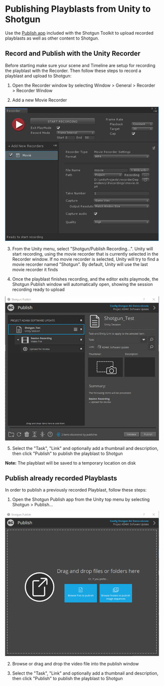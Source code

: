 # Publishing Playblasts from Unity to Shotgun

Use the [Publish app](https://support.shotgunsoftware.com/hc/en-us/articles/115000068574-Integrations-User-Guide#The%20Publisher) included with the Shotgun Toolkit to upload recorded playblasts as well as other content to Shotgun.

## Record and Publish with the Unity Recorder

Before starting make sure your scene and Timeline are setup for recording the playblast with the Recorder. Then follow these steps to record a playblast and upload to Shotgun:

1. Open the Recorder window by selecting Window > General > Recorder > Recorder Window

2. Add a new Movie Recorder

![Publish to Shotgun Checkbox](images/unity_recorder.png)

3. From the Unity menu, select "Shotgun/Publish Recording...". Unity will start recording, using the movie recorder that is currently selected in the Recorder window. If no movie recorder is selected, Unity will try to find a movie recorder named "Shotgun". By default, Unity will use the last movie recorder it finds

4. Once the playblast finishes recording, and the editor exits playmode, the Shotgun Publish window will automatically open, showing the session recording ready to upload

![Publish to Shotgun Window](images/publish_playblast.png)

5. Select the "Task", "Link" and optionally add a thumbnail and description, then click "Publish" to publish the playblast to Shotgun

**Note:** The playblast will be saved to a temporary location on disk


## Publish already recorded Playblasts

In order to publish a previously recorded Playblast, follow these steps:

1. Open the Shotgun Publish app from the Unity top menu by selecting Shotgun > Publish...

![Shotgun Publish Window](images/shotgun_publish_window.png)

2. Browse or drag and drop the video file into the publish window

3. Select the "Task", "Link" and optionally add a thumbnail and description, then click "Publish" to publish the playblast to Shotgun